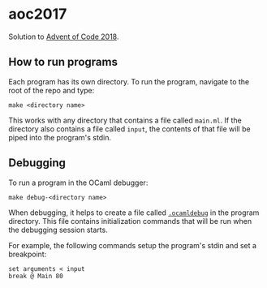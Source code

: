 # aoc2017

Solution to [Advent of Code 2018](http://adventofcode.com/2018).

## How to run programs

Each program has its own directory. To run the program, navigate to the root of the repo and type:

```
make <directory name>
```

This works with any directory that contains a file called `main.ml`. If the directory also contains a file called `input`, the contents of that file will be piped into the program's stdin.

## Debugging

To run a program in the OCaml debugger:

```
make debug-<directory name>
```

When debugging, it helps to create a file called [`.ocamldebug`](https://caml.inria.fr/pub/docs/manual-ocaml/debugger.html#sec379) in the program directory. This file contains initialization commands that will be run when the debugging session starts.

For example, the following commands setup the program's stdin and set a breakpoint:

```
set arguments < input
break @ Main 80
```
